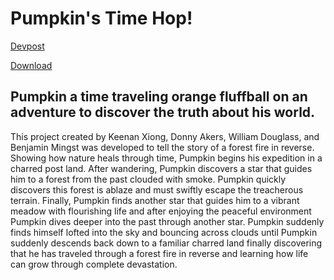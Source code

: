 # Pumpkin's Time Hop!
[Devpost](https://devpost.com/software/pumpkin-s-time-hop)

[Download](https://drive.google.com/file/d/1SqYKH7coPM5cRMyqCylDprRAQidZbjYQ/view)

## Pumpkin a time traveling orange fluffball on an adventure to discover the truth about his world.
This project created by Keenan Xiong, Donny Akers, William Douglass, and Benjamin Mingst was developed to tell the story of a forest fire in reverse. Showing how nature heals through time, Pumpkin begins his expedition in a charred post land. After wandering, Pumpkin discovers a star that guides him to a forest from the past clouded with smoke. Pumpkin quickly discovers this forest is ablaze and must swiftly escape the treacherous terrain. Finally, Pumpkin finds another star that guides him to a vibrant meadow with flourishing life and after enjoying the peaceful environment Pumpkin dives deeper into the past through another star. Pumpkin suddenly finds himself lofted into the sky and bouncing across clouds until Pumpkin suddenly descends back down to a familiar charred land finally discovering that he has traveled through a forest fire in reverse and learning how life can grow through complete devastation. 
